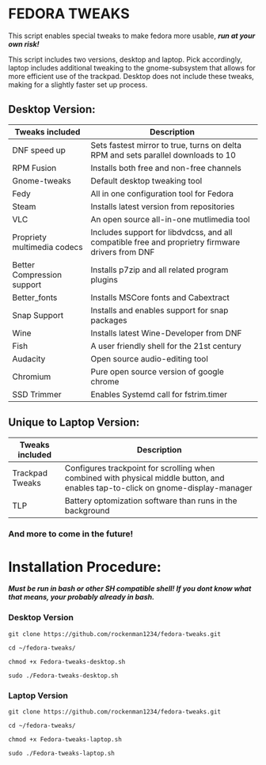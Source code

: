 # FEDORA TWEAKS 
This script enables special tweaks to make fedora more usable, **_run at your own risk!_**

This script includes two versions, desktop and laptop. Pick accordingly, laptop includes additional tweaking to the gnome-subsystem that allows for more efficient use of the trackpad. Desktop does not include these tweaks, making for a slightly faster set up process.

## Desktop Version:

|Tweaks included | Description |
| ------------- | ------------- |
| DNF speed up | Sets fastest mirror to true, turns on delta RPM and sets parallel downloads to 10 |
| RPM Fusion |  Installs both free and non-free channels |
| Gnome-tweaks | Default desktop tweaking tool |
| Fedy | All in one configuration tool for Fedora | 
| Steam | Installs latest version from repositories | 
| VLC | An open source all-in-one mutlimedia tool |
| Propriety multimedia codecs | Includes support for libdvdcss, and all compatible free and proprietry firmware drivers from DNF | 
| Better Compression support | Installs p7zip and all related program plugins | 
| Better_fonts| Installs MSCore fonts and Cabextract |
| Snap Support | Installs and enables support for snap packages | 
| Wine | Installs latest Wine-Developer from DNF |
| Fish | A user friendly shell for the 21st century | 
| Audacity | Open source audio-editing tool |
| Chromium | Pure open source version of google chrome |
| SSD Trimmer | Enables Systemd call for fstrim.timer |


## Unique to Laptop Version: 

|Tweaks included | Description |
| ------------- | ------------- |
| Trackpad Tweaks  | Configures trackpoint for scrolling when combined with physical middle button, and enables tap-to-click on gnome-display-manager |
| TLP | Battery optomization software than runs in the background | 


### And more to come in the future!


# Installation Procedure:
***Must be run in bash or other SH compatible shell! If you dont know what that means, your probably already in bash.***

### Desktop Version

```
git clone https://github.com/rockenman1234/fedora-tweaks.git

cd ~/fedora-tweaks/

chmod +x Fedora-tweaks-desktop.sh

sudo ./Fedora-tweaks-desktop.sh
```

### Laptop Version

```
git clone https://github.com/rockenman1234/fedora-tweaks.git

cd ~/fedora-tweaks/

chmod +x Fedora-tweaks-laptop.sh

sudo ./Fedora-tweaks-laptop.sh
```
